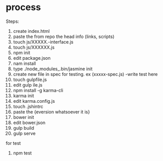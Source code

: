 # process
Steps:
1. create index.html
2. paste the from repo the head info (links, scripts)
3. touch js/XXXXX.-interface.js
4. touch js/XXXXXX.js
5. npm init
6. edit package.json
7. nam install
8. type ./node_modules_.bin/jasmine init
9. create new file in spec for testing. ex (xxxxx-spec.js) -write test here
10. touch gulpfile.js
11. edit gulp ile.js
12. npm install -g karma-cli
13. karma init
14. edit karma.config.js
15. touch .jshintrc
16. paste the {eversion whatsoever it is}
17. bower init
18. edit bower.json
19. gulp build
20. gulp serve 

for test
1. npm test
